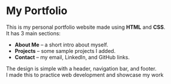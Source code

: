 # My Portfolio

This is my personal portfolio website made using **HTML** and **CSS**.  
It has 3 main sections:

- **About Me** – a short intro about myself.  
- **Projects** – some sample projects I added.  
- **Contact** – my email, LinkedIn, and GitHub links.  

The design is simple with a header, navigation bar, and footer.  
I made this to practice web development and showcase my work  
